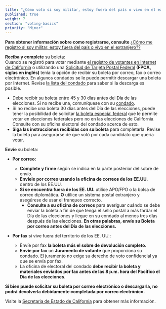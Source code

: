 ```yaml
---
title: "¿Cómo voto si soy militar, estoy fuera del país o vivo en el extranjero?"
published: true
weight: 7
section: "voting-basics"
priority: "Minor"
---
```

**Para obtener información sobre como registrarse, consulte** [¿Cómo me registro si soy militar, estoy fuera del país o vivo en el extranjero??](#menu-item-¿cómo-me-inscribo-si-soy-militar-me-encuentro-en-el-extranjero-o-vivo-fuera-del-país)  

**Reciba y complete** su boleta:  
Cuando se registró para votar mediante [el registro de votantes en Internet de California](https://registertovote.ca.gov/es/) o utilizando una [Solicitud de Tarjeta Postal Federal](https://www.fvap.gov/uploads/FVAP/Outreach-Materials/FVAP_FPCA.pdf) **(FPCA, siglas en inglés)** tenía la opción de recibir su boleta por correo, fax o correo electrónico. En algunos condados se le puede permitir descargar una boleta por Internet. Revise [la lista del condado ](http://www.sos.ca.gov/elections/voter-registration/military-overseas-voters/) para saber si la descarga es posible.
- Debe recibir su boleta entre 45 y 30 días antes del Día de las elecciones. Si no recibe una, comuníquese con su [condado](http://www.sos.ca.gov/elections/voting-resources/county-elections-offices/).  
- Si no recibe una boleta 30 días antes del Día de las elecciones, puede tener la posibilidad de solicitar [la boleta especial federal](https://www.fvap.gov/uploads/FVAP/Forms/fwab2013.pdf) que le permite votar en elecciones federales pero no en las elecciones de California. Consulte con su oficina electoral del condado acerca de esto.
- **Siga las instrucciones recibidas con su boleta** para completarla. Revise la boleta para asegurarse de que votó por cada candidato que quería votar.

**Envíe** su boleta:  
- **Por correo:**  
	- **Complete y firme** según se indica en la parte posterior del sobre de envío.  
	- **Envíelo por correo usando la oficina de correos de los EE.UU.** dentro de los EE.UU.  
	- **Si se encuentra fuera de los EE. UU.** utilice APO/FPO o la bolsa de correo diplomática. **O** utilice un sistema postal extranjero y asegúrese de usar el franqueo correcto.  
    	- **Consulte a su oficina de correos** para averiguar cuándo se debe enviar la boleta a fin de que tenga el sello postal a más tardar el Día de las elecciones y llegue en su condado al menos tres días después de las elecciones. **En otras palabras, envíe su Boleta por correo antes del Día de las elecciones.**  

- **Por fax** si vive fuera del territorio de los EE. UU.: 
	- Envíe por fax **la boleta más el sobre de devolución completo.**  
	- **Envíe por fax** un **Juramento de votante** que proporciona su condado. El juramento no exige su derecho de voto confidencial ya que se envía por fax.  
	- La oficina de electoral del condado **debe recibir la boleta y materiales enviados por fax antes de las 8 p.m. hora del Pacífico el Día de las elecciones.**   

**Si bien puede solicitar su boleta por correo electrónico o descargarla, no podrá devolverla debidamente completada por correo electrónico.**   

Visite la [Secretaria de Estado de California](http://www.sos.ca.gov/elections/voter-registration/military-overseas-voters/) para obtener más información.
